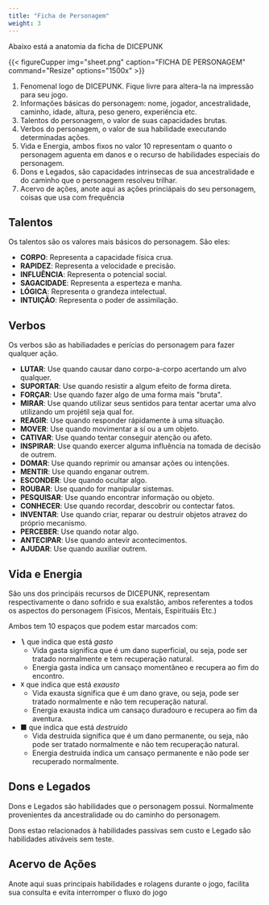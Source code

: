 ```yaml
---
title: "Ficha de Personagem"
weight: 3
---
```


Abaixo está a anatomia da ficha de DICEPUNK

{{< figureCupper
img="sheet.png"
caption="FICHA DE PERSONAGEM"
command="Resize"
options="1500x" >}}

1. Fenomenal logo de DICEPUNK. Fique livre para altera-la na impressão para seu jogo.
2. Informações básicas do personagem: nome, jogador, ancestralidade, caminho, idade, altura, peso genero, experiência etc.
3. Talentos do personagem, o valor de suas capacidades brutas.
4. Verbos do personagem, o valor de sua habilidade executando determinadas ações.
5. Vida e Energia, ambos fixos no valor 10 representam o quanto o personagem aguenta em danos e o recurso de habilidades especiais do personagem.
6. Dons e Legados, são capacidades intrinsecas de sua ancestralidade e do caminho que o personagem resolveu trilhar.
7. Acervo de ações, anote aqui as ações princiápais do seu personagem, coisas que usa com frequência

## Talentos

Os talentos são os valores mais básicos do personagem.
São eles:

- **CORPO**: Representa a capacidade física crua.
- **RAPIDEZ**: Representa a velocidade e precisão.
- **INFLUÊNCIA**: Representa o potencial social.
- **SAGACIDADE**: Representa a esperteza e manha.
- **LÓGICA**: Representa o grandeza intelectual.
- **INTUIÇÃO**: Representa o poder de assimilação.

## Verbos

Os verbos são as habiliadades e perícias do personagem para fazer qualquer ação.

- **LUTAR**: Use quando causar dano corpo-a-corpo acertando um alvo qualquer.
- **SUPORTAR**: Use quando resistir a algum efeito de forma direta.
- **FORÇAR**: Use quando fazer algo de uma forma mais "bruta".
- **MIRAR**: Use quando utilizar seus sentidos para tentar acertar uma alvo utilizando um projétil seja qual for.
- **REAGIR**: Use quando responder rápidamente à uma situação.
- **MOVER**: Use quando movimentar a sí ou a um objeto.
- **CATIVAR**: Use quando tentar conseguir atenção ou afeto.
- **INSPIRAR**: Use quando exercer alguma influência na tomada de decisão de outrem.
- **DOMAR**: Use quando reprimir ou amansar ações ou intenções.
- **MENTIR**: Use quando enganar outrem.
- **ESCONDER**: Use quando ocultar algo.
- **ROUBAR**: Use quando for manipular sistemas.
- **PESQUISAR**: Use quando encontrar informação ou objeto.
- **CONHECER**: Use quando recordar, descobrir ou contectar fatos.
- **INVENTAR**: Use quando criar, reparar ou destruir objetos atravez do próprio mecanismo.
- **PERCEBER**: Use quando notar algo.
- **ANTECIPAR**: Use quando antevir acontecimentos.
- **AJUDAR**: Use quando auxiliar outrem.

## Vida e Energia

São uns dos principáis recursos de DICEPUNK, representam respectivamente o dano sofrido e sua exalstão, ambos referentes a todos os aspectos do personagem (Fisicos, Mentais, Espirituáis Etc.)

Ambos tem 10 espaços que podem estar marcados com:
 - **&#8726;** que indica que está *gasto*
    - Vida gasta significa que é um dano superficial, ou seja, pode ser tratado normalmente e tem recuperação natural.
    - Energia gasta indica um cansaço momentâneo e recupera ao fim do encontro.
 - **&#9747;** que indica que está *exausto*
    - Vida exausta significa que é um dano grave, ou seja, pode ser tratado normalmente e não tem recuperação natural.
    - Energia exausta indica um cansaço duradouro e recupera ao fim da aventura.
 - **&#9632;** que indica que está *destruido*
    - Vida destruida significa que é um dano permanente, ou seja, não pode ser tratado normalmente e não tem recuperação natural.
    - Energia destruida indica um cansaço permanente e não pode ser recuperado normalmente. 

## Dons e Legados
Dons e Legados são habilidades que o personagem possui. Normalmente provenientes da ancestralidade ou do caminho do personagem.

Dons estao relacionados à habilidades passivas sem custo e Legado são habilidades ativáveis sem teste.

## Acervo de Ações
Anote aqui suas principais habilidades e rolagens durante o jogo, facilita sua consulta e evita interromper o fluxo do jogo